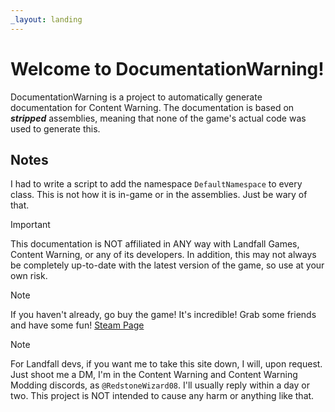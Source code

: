 ```yaml
---
_layout: landing
---
```


# Welcome to DocumentationWarning!

DocumentationWarning is a project to automatically generate documentation
for Content Warning. The documentation is based on ***stripped*** assemblies,
meaning that none of the game's actual code was used to generate this.

## Notes

I had to write a script to add the namespace `DefaultNamespace` to every
class. This is not how it is in-game or in the assemblies. Just be wary of that.

> [!IMPORTANT]
> This documentation is NOT affiliated in ANY way with Landfall Games,
> Content Warning, or any of its developers. In addition, this may not
> always be completely up-to-date with the latest version of the game,
> so use at your own risk.

> [!NOTE]
> If you haven't already, go buy the game! It's incredible! Grab some
> friends and have some fun! [Steam Page](https://store.steampowered.com/app/2881650/Content_Warning/)

> [!NOTE]
> For Landfall devs, if you want me to take this site down, I will,
> upon request. Just shoot me a DM, I'm in the Content Warning and
> Content Warning Modding discords, as `@RedstoneWizard08`. I'll
> usually reply within a day or two. This project is NOT intended
> to cause any harm or anything like that.
